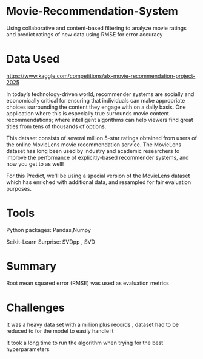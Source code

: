 # Movie-Recommendation-System
Using collaborative and content-based filtering to analyze movie ratings and predict ratings of new data using RMSE for error accuracy

# Data Used

https://www.kaggle.com/competitions/alx-movie-recommendation-project-2025

In today’s technology-driven world, recommender systems are socially and economically critical for ensuring that individuals can make appropriate choices surrounding the content they engage with on a daily basis. 
One application where this is especially true surrounds movie content recommendations; where intelligent algorithms can help viewers find great titles from tens of thousands of options.

This dataset consists of several million 5-star ratings obtained from users of the online MovieLens movie recommendation service. The MovieLens dataset has long been used by industry and academic researchers to improve the performance of explicitly-based recommender systems, and now you get to as well!

For this Predict, we'll be using a special version of the MovieLens dataset which has enriched with additional data, and resampled for fair evaluation purposes.

# Tools

Python packages: Pandas,Numpy

Scikit-Learn Surprise: SVDpp , SVD 

# Summary 

Root mean squared error (RMSE) was used as evaluation metrics

# Challenges
It was a heavy data set with a million plus records , dataset had to be reduced to for the model to easily handle it

It took a long time to run the algorithm when trying for the best hyperparameters

